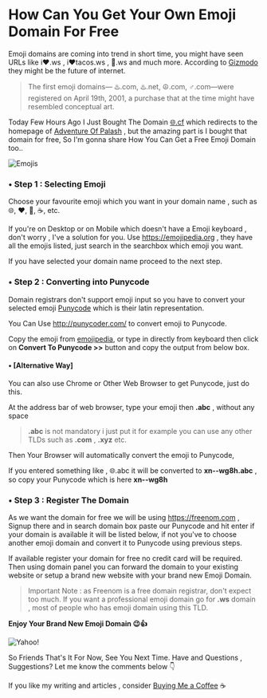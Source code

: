 <!---
layout: post
cover:  assets/images/getemojidomain.jpg
title: How Can You Get Your Own Emoji Domain For Free
navigation: True
tags: [Internet, Free]
class: post-template
author: bauripalash
--->

# How Can You Get Your Own Emoji Domain For Free

Emoji domains are coming into trend in short time, you might have seen URLs like i❤.ws , i❤tacos.ws , 📙.ws and much more. According to [Gizmodo](https://gizmodo.com/emoji-domains-are-the-future-maybe-1823319626) they might be the future of internet.

> The first emoji domains— ♨️.com, ♨️.net, ☮️.com, ♂️.com—were registered on April 19th, 2001, a purchase that at the time might have resembled conceptual art.

Today Few Hours Ago I Just Bought The Domain [🌐.cf](http://xn--wg8h.cf) which redirects to the homepage of [Adventure Of Palash](https://palash.tk) , but the amazing part is I bought that domain for free, So I'm gonna share How You Can Get a Free Emoji Domain too..

![Emojis](http://emojipedia-us.s3.amazonaws.com/content/2016/04/10/snapchat-emojis-2016.jpg)

### •  Step 1 : Selecting Emoji

Choose your favourite emoji which you want in your domain name , such as 🌐, ❤, 🌳, ☕, etc.

If you're on Desktop or on Mobile which doesn't have a Emoji keyboard , don't worry , I've a solution for you.
Use <https://emojipedia.org> , they have all the emojis listed, just search in the searchbox which emoji you want.

If you have selected your domain name proceed to the next step.

### • Step 2 : Converting into Punycode

Domain registrars don't support emoji input so you have to convert your selected emoji [Punycode](https://en.m.wikipedia.org/wiki/Punycode) which is their latin representation.

You Can Use <http://punycoder.com/> to convert emoji to Punycode. 

Copy the emoji from [emojipedia](https://emojipedia.org), or type in directly from keyboard then click on **Convert To Punycode >>** button and copy the output from below box.

#### • [Alternative Way]

You can also use Chrome or Other Web Browser to get Punycode, just do this.

At the address bar of web browser, type your emoji then **.abc**  , without any space

> **.abc** is not mandatory i just put it for example you can use any other TLDs such as **.com** , **.xyz** etc.

Then Your Browser will automatically convert the emoji to Punycode,

If you entered something like , 🌐.abc it will be converted to **xn--wg8h.abc** , so copy your Punycode which is here **xn--wg8h**

### • Step 3 : Register The Domain

As we want the domain for free we will be using <https://freenom.com> , Signup there and in search domain box paste our Punycode and hit enter if your domain is available it will be listed below, if not you've to choose another emoji domain and convert it to Punycode using previous steps.

If available register your domain for free no credit card will be required. Then using domain panel you can forward the domain to your existing website or setup a brand new website with your brand new Emoji Domain.

> Important Note : as Freenom is a free domain registrar, don't expect too much. If you want a professional emoji domain go for **.ws** domain , most of people who has emoji domain using this TLD.

**Enjoy Your Brand New Emoji Domain 😉👍**

![Yahoo!](https://media1.tenor.com/images/4ded3e63cdeb091e55a9e91b1ceb2340/tenor.gif?itemid=5002827)

So Friends That's It For Now, See You Next Time. Have and Questions , Suggestions? Let me know the comments below 👇

If you like my writing and articles , consider [Buying Me a Coffee](https://buymeacoff.ee/palash) ☕
